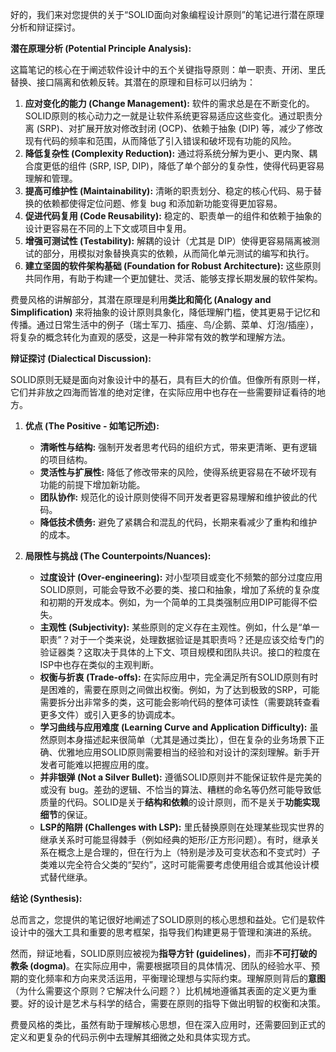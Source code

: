 好的，我们来对您提供的关于“SOLID面向对象编程设计原则”的笔记进行潜在原理分析和辩证探讨。

**潜在原理分析 (Potential Principle Analysis):**

这篇笔记的核心在于阐述软件设计中的五个关键指导原则：单一职责、开闭、里氏替换、接口隔离和依赖反转。其潜在的原理和目标可以归纳为：

1.  **应对变化的能力 (Change Management):** 软件的需求总是在不断变化的。SOLID原则的核心动力之一就是让软件系统更容易适应这些变化。通过职责分离 (SRP)、对扩展开放对修改封闭 (OCP)、依赖于抽象 (DIP) 等，减少了修改现有代码的频率和范围，从而降低了引入错误和破坏现有功能的风险。
2.  **降低复杂性 (Complexity Reduction):** 通过将系统分解为更小、更内聚、耦合度更低的组件 (SRP, ISP, DIP)，降低了单个部分的复杂性，使得代码更容易理解和管理。
3.  **提高可维护性 (Maintainability):** 清晰的职责划分、稳定的核心代码、易于替换的依赖都使得定位问题、修复 bug 和添加新功能变得更加容易。
4.  **促进代码复用 (Code Reusability):** 稳定的、职责单一的组件和依赖于抽象的设计更容易在不同的上下文或项目中复用。
5.  **增强可测试性 (Testability):** 解耦的设计（尤其是 DIP）使得更容易隔离被测试的部分，用模拟对象替换真实的依赖，从而简化单元测试的编写和执行。
6.  **建立坚固的软件架构基础 (Foundation for Robust Architecture):** 这些原则共同作用，有助于构建一个更加健壮、灵活、能够支撑长期发展的软件架构。

费曼风格的讲解部分，其潜在原理是利用**类比和简化 (Analogy and Simplification)** 来将抽象的设计原则具象化，降低理解门槛，使其更易于记忆和传播。通过日常生活中的例子（瑞士军刀、插座、鸟/企鹅、菜单、灯泡/插座），将复杂的概念转化为直观的感受，这是一种非常有效的教学和理解方法。

**辩证探讨 (Dialectical Discussion):**

SOLID原则无疑是面向对象设计中的基石，具有巨大的价值。但像所有原则一样，它们并非放之四海而皆准的绝对定律，在实际应用中也存在一些需要辩证看待的地方。

1.  **优点 (The Positive - 如笔记所述):**
    *   **清晰性与结构:** 强制开发者思考代码的组织方式，带来更清晰、更有逻辑的项目结构。
    *   **灵活性与扩展性:** 降低了修改带来的风险，使得系统更容易在不破坏现有功能的前提下增加新功能。
    *   **团队协作:** 规范化的设计原则使得不同开发者更容易理解和维护彼此的代码。
    *   **降低技术债务:** 避免了紧耦合和混乱的代码，长期来看减少了重构和维护的成本。

2.  **局限性与挑战 (The Counterpoints/Nuances):**
    *   **过度设计 (Over-engineering):** 对小型项目或变化不频繁的部分过度应用SOLID原则，可能会导致不必要的类、接口和抽象，增加了系统的复杂度和初期的开发成本。例如，为一个简单的工具类强制应用DIP可能得不偿失。
    *   **主观性 (Subjectivity):** 某些原则的定义存在主观性。例如，什么是“单一职责”？对于一个类来说，处理数据验证是其职责吗？还是应该交给专门的验证器类？这取决于具体的上下文、项目规模和团队共识。接口的粒度在ISP中也存在类似的主观判断。
    *   **权衡与折衷 (Trade-offs):** 在实际应用中，完全满足所有SOLID原则有时是困难的，需要在原则之间做出权衡。例如，为了达到极致的SRP，可能需要拆分出非常多的类，这可能会影响代码的整体可读性（需要跳转查看更多文件）或引入更多的协调成本。
    *   **学习曲线与应用难度 (Learning Curve and Application Difficulty):** 虽然原则本身描述起来很简单（尤其是通过类比），但在复杂的业务场景下正确、优雅地应用SOLID原则需要相当的经验和对设计的深刻理解。新手开发者可能难以把握应用的度。
    *   **并非银弹 (Not a Silver Bullet):** 遵循SOLID原则并不能保证软件是完美的或没有 bug。差劲的逻辑、不恰当的算法、糟糕的命名等仍然可能导致低质量的代码。SOLID是关于**结构和依赖**的设计原则，而不是关于**功能实现细节**的保证。
    *   **LSP的陷阱 (Challenges with LSP):** 里氏替换原则在处理某些现实世界的继承关系时可能显得棘手（例如经典的矩形/正方形问题）。有时，继承关系在概念上是合理的，但在行为上（特别是涉及可变状态和不变式时）子类难以完全符合父类的“契约”，这时可能需要考虑使用组合或其他设计模式替代继承。

**结论 (Synthesis):**

总而言之，您提供的笔记很好地阐述了SOLID原则的核心思想和益处。它们是软件设计中的强大工具和重要的思考框架，指导我们构建更易于管理和演进的系统。

然而，辩证地看，SOLID原则应被视为**指导方针 (guidelines)**，而非**不可打破的教条 (dogma)**。在实际应用中，需要根据项目的具体情况、团队的经验水平、预期的变化频率和方向来灵活运用，平衡理论理想与实际约束。理解原则背后的**意图**（为什么需要这个原则？它解决什么问题？）比机械地遵循其表面的定义更为重要。好的设计是艺术与科学的结合，需要在原则的指导下做出明智的权衡和决策。

费曼风格的类比，虽然有助于理解核心思想，但在深入应用时，还需要回到正式的定义和更复杂的代码示例中去理解其细微之处和具体实现方式。